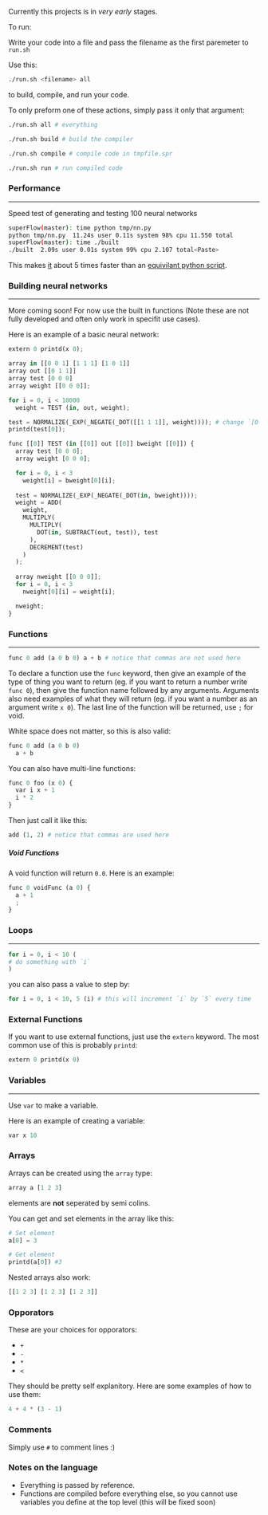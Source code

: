 Currently this projects is in *very early* stages.

To run:

Write your code into a file and pass the filename as the first paremeter to `run.sh`

Use this:
```bash
./run.sh <filename> all
```
to build, compile, and run your code.

To only preform one of these actions, simply pass it only that argument:

```bash
./run.sh all # everything

./run.sh build # build the compiler

./run.sh compile # compile code in tmpfile.spr

./run.sh run # run compiled code
```

### Performance
---
Speed test of generating and testing 100 neural networks
```bash
superFlow(master): time python tmp/nn.py
python tmp/nn.py  11.24s user 0.11s system 98% cpu 11.550 total
superFlow(master): time ./built
./built  2.09s user 0.01s system 99% cpu 2.107 total<Paste>
```
This makes [it](https://github.com/pudility/superFlow/blob/master/nn_example.spr) about 5 times faster than an [equivilant python script](https://gist.github.com/miloharper/62fe5dcc581131c96276#file-short_version-py).

### Building neural networks
---
More coming soon! For now use the built in functions (Note these are not fully developed and often only work in specifit use cases).

Here is an example of a basic neural network:
```python
extern 0 printd(x 0);

array in [[0 0 1] [1 1 1] [1 0 1]]
array out [[0 1 1]]
array test [0 0 0]
array weight [[0 0 0]];

for i = 0, i < 10000
  weight = TEST (in, out, weight);

test = NORMALIZE(_EXP(_NEGATE(_DOT([[1 1 1]], weight)))); # change `[0 0 1]` to whatever you want to test. The out put should match the first element of the array
printd(test[0]);

func [[0]] TEST (in [[0]] out [[0]] bweight [[0]]) {
  array test [0 0 0];
  array weight [0 0 0];

  for i = 0, i < 3
    weight[i] = bweight[0][i];
  
  test = NORMALIZE(_EXP(_NEGATE(_DOT(in, bweight))));
  weight = ADD(
    weight, 
    MULTIPLY(
      MULTIPLY(
        DOT(in, SUBTRACT(out, test)), test
      ), 
      DECREMENT(test)
    )
  );
  
  array nweight [[0 0 0]];
  for i = 0, i < 3
    nweight[0][i] = weight[i];

  nweight;
}
```

### Functions
---
```python
func 0 add (a 0 b 0) a + b # notice that commas are not used here
```
To declare a function use the `func` keyword, then give an example of the type of thing you want to return (eg. if you want to return a number write `func 0`), then give the function name followed by any arguments. Arguments also need examples of what they will return (eg. if you want a number as an argument write `x 0`). The last line of the function will be returned, use `;` for void.

White space does not matter, so this is also valid:
```python
func 0 add (a 0 b 0)
  a + b
```

You can also have multi-line functions:
```python
func 0 foo (x 0) {
  var i x + 1
  i * 2
}
```

Then just call it like this:
```python
add (1, 2) # notice that commas are used here
```

##### Void Functions
A void function will return `0.0`. Here is an example:
```python
func 0 voidFunc (a 0) {
  a + 1
  ;
}
```

### Loops
---
```python
for i = 0, i < 10 (
# do something with `i`
)
```

you can also pass a value to step by:

```python
for i = 0, i < 10, 5 (i) # this will increment `i` by `5` every time
```
### External Functions
If you want to use external functions, just use the `extern` keyword. The most common use of this is probably `printd`:
```python
extern 0 printd(x 0)
```

### Variables
---
Use `var` to make a variable.

Here is an example of creating a variable:
```python
var x 10
```

### Arrays
Arrays can be created using the `array` type:
```python
array a [1 2 3]
```
elements are **not** seperated by semi colins.

You can get and set elements in the array like this:
```python
# Set element
a[0] = 3

# Get element
printd(a[0]) #3
```

Nested arrays also work:
```python
[[1 2 3] [1 2 3] [1 2 3]]
```

### Opporators
These are your choices for opporators:
- `+`
- `-`
- `*`
- `<`

They should be pretty self explanitory.
Here are some examples of how to use them:
```python
4 + 4 * (3 - 1)
```

### Comments
Simply use `#` to comment lines :)

### Notes on the language

* Everything is passed by reference.
* Functions are compiled before everything else, so you cannot use variables you define at the top level (this will be fixed soon)
